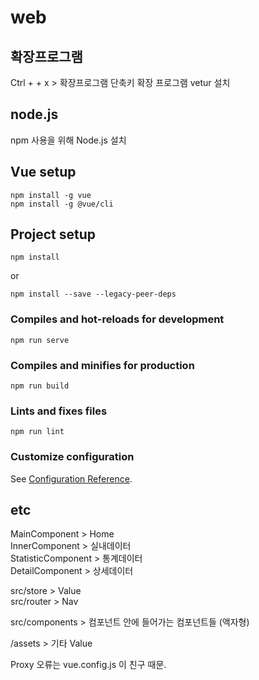# web

## 확장프로그램
Ctrl + <Shift> + x > 확장프로그램 단축키
확장 프로그램 vetur 설치

## node.js
npm 사용을 위해 Node.js 설치

## Vue setup
```
npm install -g vue
npm install -g @vue/cli
```

## Project setup
```
npm install
```
or
```
npm install --save --legacy-peer-deps
```

### Compiles and hot-reloads for development
```
npm run serve
```

### Compiles and minifies for production
```
npm run build
```

### Lints and fixes files
```
npm run lint
```

### Customize configuration
See [Configuration Reference](https://cli.vuejs.org/config/).


## etc
MainComponent > Home  
InnerComponent > 실내데이터  
StatisticComponent > 통계데이터  
DetailComponent > 상세데이터  

src/store > Value  
src/router > Nav  

src/components > 컴포넌트 안에 들어가는 컴포넌트들 (액자형)  

/assets > 기타 Value  

Proxy 오류는 vue.config.js 이 친구 때문.  